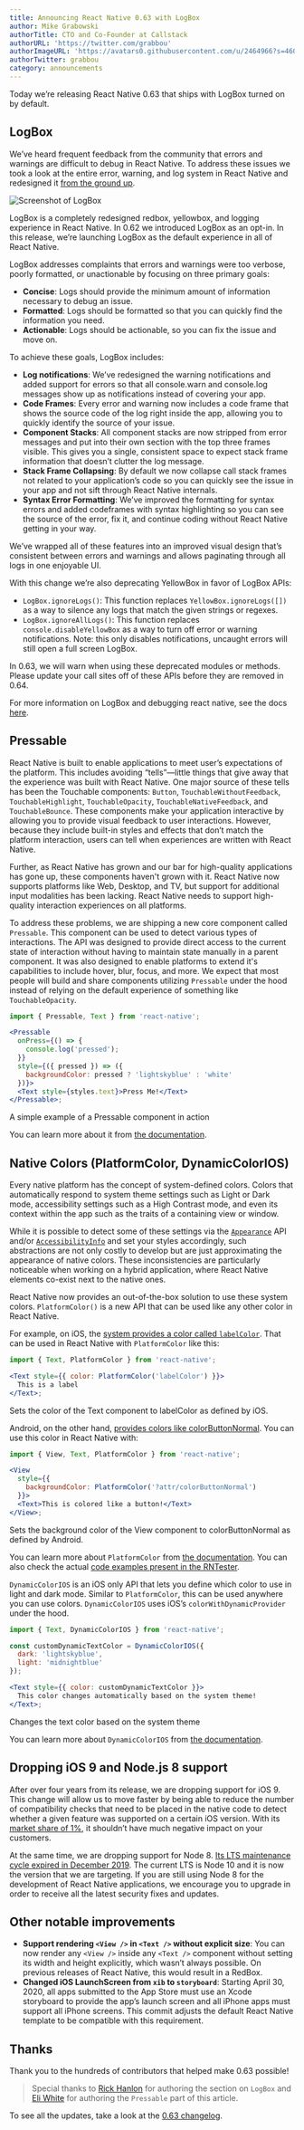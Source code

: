 ```yaml
---
title: Announcing React Native 0.63 with LogBox
author: Mike Grabowski
authorTitle: CTO and Co-Founder at Callstack
authorURL: 'https://twitter.com/grabbou'
authorImageURL: 'https://avatars0.githubusercontent.com/u/2464966?s=460&v=4'
authorTwitter: grabbou
category: announcements
---
```


Today we’re releasing React Native 0.63 that ships with LogBox turned on by default.

## LogBox

We’ve heard frequent feedback from the community that errors and warnings are difficult to debug in React Native. To address these issues we took a look at the entire error, warning, and log system in React Native and redesigned it [from the ground up](https://www.youtube.com/watch?v=Y8brBH5O-bQ&feature=youtu.be).

![Screenshot of LogBox](/blog/assets/0.63-logbox.png)

LogBox is a completely redesigned redbox, yellowbox, and logging experience in React Native. In 0.62 we introduced LogBox as an opt-in. In this release, we’re launching LogBox as the default experience in all of React Native.

LogBox addresses complaints that errors and warnings were too verbose, poorly formatted, or unactionable by focusing on three primary goals:

- **Concise**: Logs should provide the minimum amount of information necessary to debug an issue.
- **Formatted**: Logs should be formatted so that you can quickly find the information you need.
- **Actionable**: Logs should be actionable, so you can fix the issue and move on.

To achieve these goals, LogBox includes:

- **Log notifications**: We’ve redesigned the warning notifications and added support for errors so that all console.warn and console.log messages show up as notifications instead of covering your app.
- **Code Frames**: Every error and warning now includes a code frame that shows the source code of the log right inside the app, allowing you to quickly identify the source of your issue.
- **Component Stacks**: All component stacks are now stripped from error messages and put into their own section with the top three frames visible. This gives you a single, consistent space to expect stack frame information that doesn’t clutter the log message.
- **Stack Frame Collapsing**: By default we now collapse call stack frames not related to your application’s code so you can quickly see the issue in your app and not sift through React Native internals.
- **Syntax Error Formatting**: We’ve improved the formatting for syntax errors and added codeframes with syntax highlighting so you can see the source of the error, fix it, and continue coding without React Native getting in your way.

We’ve wrapped all of these features into an improved visual design that’s consistent between errors and warnings and allows paginating through all logs in one enjoyable UI.

With this change we’re also deprecating YellowBox in favor of LogBox APIs:

- `LogBox.ignoreLogs()`: This function replaces `YellowBox.ignoreLogs([])` as a way to silence any logs that match the given strings or regexes.
- `LogBox.ignoreAllLogs()`: This function replaces `console.disableYellowBox` as a way to turn off error or warning notifications. Note: this only disables notifications, uncaught errors will still open a full screen LogBox.

In 0.63, we will warn when using these deprecated modules or methods. Please update your call sites off of these APIs before they are removed in 0.64.

For more information on LogBox and debugging react native, see the docs [here](https://reactnative.dev/docs/debugging#in-app-errors-and-warnings).

## Pressable

React Native is built to enable applications to meet user’s expectations of the platform. This includes avoiding “tells”—little things that give away that the experience was built with React Native. One major source of these tells has been the Touchable components: `Button`, `TouchableWithoutFeedback`, `TouchableHighlight`, `TouchableOpacity`, `TouchableNativeFeedback`, and `TouchableBounce`. These components make your application interactive by allowing you to provide visual feedback to user interactions. However, because they include built-in styles and effects that don’t match the platform interaction, users can tell when experiences are written with React Native.

Further, as React Native has grown and our bar for high-quality applications has gone up, these components haven't grown with it. React Native now supports platforms like Web, Desktop, and TV, but support for additional input modalities has been lacking. React Native needs to support high-quality interaction experiences on all platforms.

To address these problems, we are shipping a new core component called `Pressable`. This component can be used to detect various types of interactions. The API was designed to provide direct access to the current state of interaction without having to maintain state manually in a parent component. It was also designed to enable platforms to extend it's capabilities to include hover, blur, focus, and more. We expect that most people will build and share components utilizing `Pressable` under the hood instead of relying on the default experience of something like `TouchableOpacity`.

```jsx
import { Pressable, Text } from 'react-native';

<Pressable
  onPress={() => {
    console.log('pressed');
  }}
  style={({ pressed }) => ({
    backgroundColor: pressed ? 'lightskyblue' : 'white'
  })}>
  <Text style={styles.text}>Press Me!</Text>
</Pressable>;
```

<p class="snippet-caption">
  A simple example of a Pressable component in action
</p>

You can learn more about it from [the documentation](https://reactnative.dev/docs/pressable).

## Native Colors (PlatformColor, DynamicColorIOS)

Every native platform has the concept of system-defined colors. Colors that automatically respond to system theme settings such as Light or Dark mode, accessibility settings such as a High Contrast mode, and even its context within the app such as the traits of a containing view or window.

While it is possible to detect some of these settings via the [`Appearance`](https://reactnative.dev/docs/appearance#getcolorscheme) API and/or [`AccessibilityInfo`](https://reactnative.dev/docs/accessibilityinfo#isgrayscaleenabled) and set your styles accordingly, such abstractions are not only costly to develop but are just approximating the appearance of native colors. These inconsistencies are particularly noticeable when working on a hybrid application, where React Native elements co-exist next to the native ones.

React Native now provides an out-of-the-box solution to use these system colors. `PlatformColor()` is a new API that can be used like any other color in React Native.

For example, on iOS, the [system provides a color called `labelColor`](https://developer.apple.com/documentation/uikit/uicolor/ui_element_colors?language=objc). That can be used in React Native with `PlatformColor` like this:

```jsx
import { Text, PlatformColor } from 'react-native';

<Text style={{ color: PlatformColor('labelColor') }}>
  This is a label
</Text>;
```

<p class="snippet-caption">
  Sets the color of the Text component to labelColor as defined by
  iOS.
</p>

Android, on the other hand, [provides colors like colorButtonNormal](https://developer.android.com/reference/android/R.attr#colorButtonNormal). You can use this color in React Native with:

```jsx
import { View, Text, PlatformColor } from 'react-native';

<View
  style={{
    backgroundColor: PlatformColor('?attr/colorButtonNormal')
  }}>
  <Text>This is colored like a button!</Text>
</View>;
```

<p class="snippet-caption">
  Sets the background color of the View component to
  colorButtonNormal as defined by Android.
</p>

You can learn more about `PlatformColor` from [the documentation](https://reactnative.dev/docs/platformcolor). You can also check the actual [code examples present in the RNTester](https://github.com/facebook/react-native/blob/master/RNTester/js/examples/PlatformColor/PlatformColorExample.js).

`DynamicColorIOS` is an iOS only API that lets you define which color to use in light and dark mode. Similar to `PlatformColor`, this can be used anywhere you can use colors. `DynamicColorIOS` uses iOS’s `colorWithDynamicProvider` under the hood.

```jsx
import { Text, DynamicColorIOS } from 'react-native';

const customDynamicTextColor = DynamicColorIOS({
  dark: 'lightskyblue',
  light: 'midnightblue'
});

<Text style={{ color: customDynamicTextColor }}>
  This color changes automatically based on the system theme!
</Text>;
```

<p class="snippet-caption">
  Changes the text color based on the system theme
</p>

You can learn more about `DynamicColorIOS` from [the documentation](https://reactnative.dev/docs/dynamiccolorios).

## Dropping iOS 9 and Node.js 8 support

After over four years from its release, we are dropping support for iOS 9. This change will allow us to move faster by being able to reduce the number of compatibility checks that need to be placed in the native code to detect whether a given feature was supported on a certain iOS version. With its [market share of 1%](https://david-smith.org/iosversionstats/), it shouldn’t have much negative impact on your customers.

At the same time, we are dropping support for Node 8. [Its LTS maintenance cycle expired in December 2019](https://nodejs.org/fr/blog/release/v8.9.0/). The current LTS is Node 10 and it is now the version that we are targeting. If you are still using Node 8 for the development of React Native applications, we encourage you to upgrade in order to receive all the latest security fixes and updates.

## Other notable improvements

- **Support rendering `<View />` in `<Text />` without explicit size**: You can now render any `<View />` inside any `<Text />` component without setting its width and height explicitly, which wasn’t always possible. On previous releases of React Native, this would result in a RedBox.
- **Changed iOS LaunchScreen from `xib` to `storyboard`**: Starting April 30, 2020, all apps submitted to the App Store must use an Xcode storyboard to provide the app’s launch screen and all iPhone apps must support all iPhone screens. This commit adjusts the default React Native template to be compatible with this requirement.

## Thanks

Thank you to the hundreds of contributors that helped make 0.63 possible!

> Special thanks to [Rick Hanlon](https://twitter.com/rickhanlonii) for authoring the section on `LogBox` and [Eli White](https://twitter.com/Eli_White) for authoring the `Pressable` part of this article.

To see all the updates, take a look at the [0.63 changelog](https://github.com/react-native-community/releases/blob/master/CHANGELOG.md#0630).
